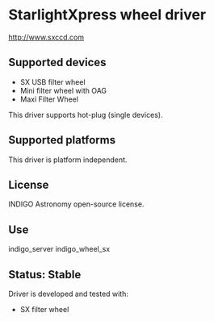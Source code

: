 # StarlightXpress wheel driver

http://www.sxccd.com

## Supported devices

* SX USB filter wheel
* Mini filter wheel with OAG
* Maxi Filter Wheel

This driver supports hot-plug (single devices).

## Supported platforms

This driver is platform independent.

## License

INDIGO Astronomy open-source license.

## Use

indigo_server indigo_wheel_sx

## Status: Stable

Driver is developed and tested with:

* SX filter wheel
